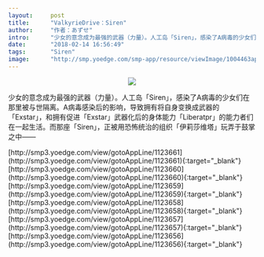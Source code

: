 ```yaml
---
layout:     post
title:      "ValkyrieDrive：Siren"
author:     "作者：あずせ"
intro:      "少女的意念成为最强的武器（力量）。人工岛「Siren」，感染了A病毒的少女们在那里被与世隔离。A病毒感染后的影响，导致拥有将自身变换成武器的「Exstar」，和拥有促进「Exstar」武器化后的身体能力「Liberatpr」的能力者们在一起生活。而那座「Siren」，正被用恐怖统治的组织「伊莉莎维塔」玩弄于鼓掌之中——"
date:       "2018-02-14 16:56:49"
tags:       "Siren"
image:      "http://smp.yoedge.com/smp-app/resource/viewImage/1004463appline.png"
---
```

<div style="text-align: center">
<p><img src="http://smp.yoedge.com/smp-app/resource/viewImage/1004463appline.png"/></p>
</div>
<p class="post-meta">
<span>少女的意念成为最强的武器（力量）。人工岛「Siren」，感染了A病毒的少女们在那里被与世隔离。A病毒感染后的影响，导致拥有将自身变换成武器的「Exstar」，和拥有促进「Exstar」武器化后的身体能力「Liberatpr」的能力者们在一起生活。而那座「Siren」，正被用恐怖统治的组织「伊莉莎维塔」玩弄于鼓掌之中——</span>
</p>
[http://smp3.yoedge.com/view/gotoAppLine/1123661](http://smp3.yoedge.com/view/gotoAppLine/1123661){:target="_blank"}
[http://smp3.yoedge.com/view/gotoAppLine/1123660](http://smp3.yoedge.com/view/gotoAppLine/1123660){:target="_blank"}
[http://smp3.yoedge.com/view/gotoAppLine/1123659](http://smp3.yoedge.com/view/gotoAppLine/1123659){:target="_blank"}
[http://smp3.yoedge.com/view/gotoAppLine/1123658](http://smp3.yoedge.com/view/gotoAppLine/1123658){:target="_blank"}
[http://smp3.yoedge.com/view/gotoAppLine/1123657](http://smp3.yoedge.com/view/gotoAppLine/1123657){:target="_blank"}
[http://smp3.yoedge.com/view/gotoAppLine/1123656](http://smp3.yoedge.com/view/gotoAppLine/1123656){:target="_blank"}


